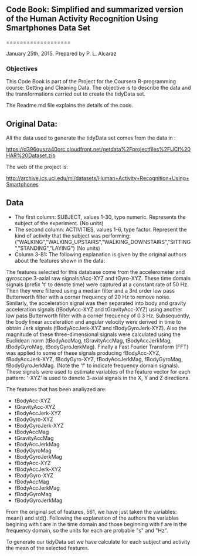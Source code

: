 ##  Code Book: Simplified and summarized version of the Human Activity Recognition Using Smartphones Data Set 
===================

January 25th, 2015. Prepared by P. L. Alcaraz

### Objectives

This Code Book is part of the Project for the Coursera R-programming course: Getting and Cleaning Data.
The objective is to describe the data and the transformations carried out to create the tidyData set.

The Readme.md file explains the details of the code.

## Original Data:

All the data used to generate the tidyData set comes from the data in :


https://d396qusza40orc.cloudfront.net/getdata%2Fprojectfiles%2FUCI%20HAR%20Dataset.zip 


The web of the project is:


http://archive.ics.uci.edu/ml/datasets/Human+Activity+Recognition+Using+Smartphones 


## Data

* The first column: SUBJECT, values 1-30, type numeric. Represents the subject of the experiment. (No units)
* The second  column: ACTIVITIES, values 1-6, type factor. Represent the kind of activity that the subject was performing:("WALKING","WALKING_UPSTAIRS","WALKING_DOWNSTAIRS","SITTING","STANDING","LAYING") (No units)
* Column 3-81: The following explanation is given by the original authors about the features shown in the data:

The features selected for this database come from the accelerometer and gyroscope 3-axial raw signals tAcc-XYZ and tGyro-XYZ. These time domain signals (prefix 't' to denote time) were captured at a constant rate of 50 Hz. Then they were filtered using a median filter and a 3rd order low pass Butterworth filter with a corner frequency of 20 Hz to remove noise. Similarly, the acceleration signal was then separated into body and gravity acceleration signals (tBodyAcc-XYZ and tGravityAcc-XYZ) using another low pass Butterworth filter with a corner frequency of 0.3 Hz. 
Subsequently, the body linear acceleration and angular velocity were derived in time to obtain Jerk signals (tBodyAccJerk-XYZ and tBodyGyroJerk-XYZ). Also the magnitude of these three-dimensional signals were calculated using the Euclidean norm (tBodyAccMag, tGravityAccMag, tBodyAccJerkMag, tBodyGyroMag, tBodyGyroJerkMag). 
Finally a Fast Fourier Transform (FFT) was applied to some of these signals producing fBodyAcc-XYZ, fBodyAccJerk-XYZ, fBodyGyro-XYZ, fBodyAccJerkMag, fBodyGyroMag, fBodyGyroJerkMag. (Note the 'f' to indicate frequency domain signals). 
These signals were used to estimate variables of the feature vector for each pattern:  '-XYZ' is used to denote 3-axial signals in the X, Y and Z directions.

The features that has been analiyzed are:

* tBodyAcc-XYZ  
* tGravityAcc-XYZ 
* tBodyAccJerk-XYZ 
* tBodyGyro-XYZ 
* tBodyGyroJerk-XYZ 
* tBodyAccMag 
* tGravityAccMag 
* tBodyAccJerkMag 
* tBodyGyroMag 
* tBodyGyroJerkMag 
* fBodyAcc-XYZ 
* fBodyAccJerk-XYZ
* fBodyGyro-XYZ
* fBodyAccMag
* fBodyAccJerkMag
* fBodyGyroMag
* fBodyGyroJerkMag

From the original set of features, 561, we have just taken the variables: mean() and std(). Following the explanation of the authors the variables begining with t are in the time domain and those beginning with f are in
the frequency domain, so the units for each are probable "s" and "Hz".

To generate our tidyData set we have calculate for each subject and activity the mean of the selected features.
